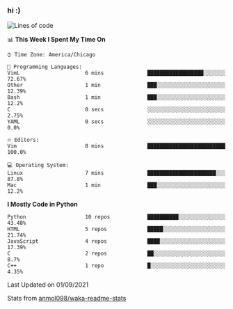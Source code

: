 ### hi :)

<!--START_SECTION:waka-->
![Lines of code](https://img.shields.io/badge/From%20Hello%20World%20I%27ve%20Written-771931%20lines%20of%20code-blue)

📊 **This Week I Spent My Time On** 

```text
⌚︎ Time Zone: America/Chicago

💬 Programming Languages: 
VimL                     6 mins              ██████████████████░░░░░░░   72.67% 
Other                    1 min               ███░░░░░░░░░░░░░░░░░░░░░░   12.39% 
Bash                     1 min               ███░░░░░░░░░░░░░░░░░░░░░░   12.2% 
C                        0 secs              ░░░░░░░░░░░░░░░░░░░░░░░░░   2.75% 
YAML                     0 secs              ░░░░░░░░░░░░░░░░░░░░░░░░░   0.0%

🔥 Editors: 
Vim                      8 mins              █████████████████████████   100.0%

💻 Operating System: 
Linux                    7 mins              ██████████████████████░░░   87.8% 
Mac                      1 min               ███░░░░░░░░░░░░░░░░░░░░░░   12.2%

```

**I Mostly Code in Python** 

```text
Python                   10 repos            ██████████░░░░░░░░░░░░░░░   43.48% 
HTML                     5 repos             █████░░░░░░░░░░░░░░░░░░░░   21.74% 
JavaScript               4 repos             ████░░░░░░░░░░░░░░░░░░░░░   17.39% 
C                        2 repos             ██░░░░░░░░░░░░░░░░░░░░░░░   8.7% 
C++                      1 repo              █░░░░░░░░░░░░░░░░░░░░░░░░   4.35%

```



 Last Updated on 01/09/2021
<!--END_SECTION:waka-->

Stats from [anmol098/waka-readme-stats](https://github.com/anmol098/waka-readme-stats)